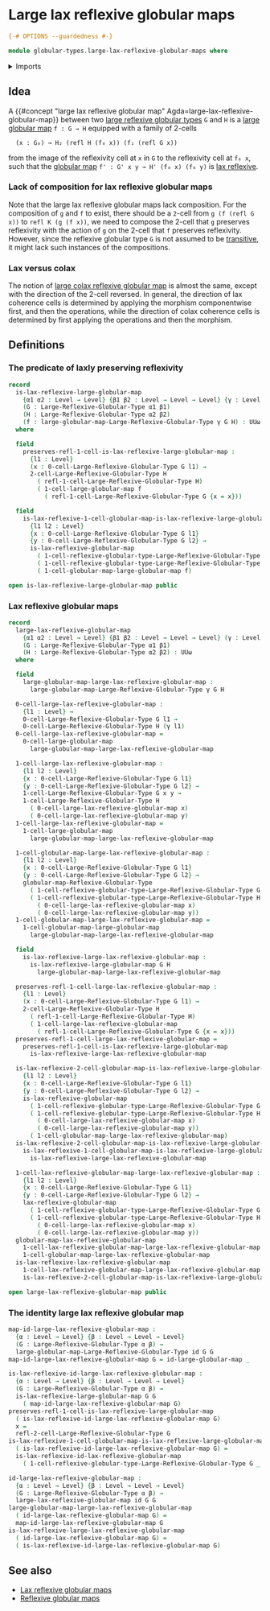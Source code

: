 # Large lax reflexive globular maps

```agda
{-# OPTIONS --guardedness #-}

module globular-types.large-lax-reflexive-globular-maps where
```

<details><summary>Imports</summary>

```agda
open import foundation.function-types
open import foundation.universe-levels

open import globular-types.large-globular-maps
open import globular-types.large-reflexive-globular-types
open import globular-types.lax-reflexive-globular-maps
open import globular-types.reflexive-globular-types
```

</details>

## Idea

A
{{#concept "large lax reflexive globular map" Agda=large-lax-reflexive-globular-map}}
between two
[large reflexive globular types](globular-types.large-reflexive-globular-types.md)
`G` and `H` is a [large globular map](globular-types.large-globular-maps.md)
`f : G → H` equipped with a family of 2-cells

```text
  (x : G₀) → H₂ (refl H (f₀ x)) (f₁ (refl G x))
```

from the image of the reflexivity cell at `x` in `G` to the reflexivity cell at
`f₀ x`, such that the [globular map](globular-types.globular-maps.md)
`f' : G' x y → H' (f₀ x) (f₀ y)` is
[lax reflexive](globular-types.lax-reflexive-globular-maps.md).

### Lack of composition for lax reflexive globular maps

Note that the large lax reflexive globular maps lack composition. For the
composition of `g` and `f` to exist, there should be a `2`-cell from
`g (f (refl G x))` to `refl K (g (f x))`, we need to compose the 2-cell that `g`
preserves reflexivity with the action of `g` on the 2-cell that `f` preserves
reflexivity. However, since the reflexive globular type `G` is not assumed to be
[transitive](globular-types.transitive-globular-types.md), it might lack such
instances of the compositions.

### Lax versus colax

The notion of
[large colax reflexive globular map](globular-types.large-lax-reflexive-globular-maps.md)
is almost the same, except with the direction of the 2-cell reversed. In
general, the direction of lax coherence cells is determined by applying the
morphism componentwise first, and then the operations, while the direction of
colax coherence cells is determined by first applying the operations and then
the morphism.

## Definitions

### The predicate of laxly preserving reflexivity

```agda
record
  is-lax-reflexive-large-globular-map
    {α1 α2 : Level → Level} {β1 β2 : Level → Level → Level} {γ : Level → Level}
    (G : Large-Reflexive-Globular-Type α1 β1)
    (H : Large-Reflexive-Globular-Type α2 β2)
    (f : large-globular-map-Large-Reflexive-Globular-Type γ G H) : UUω
  where

  field
    preserves-refl-1-cell-is-lax-reflexive-large-globular-map :
      {l1 : Level}
      (x : 0-cell-Large-Reflexive-Globular-Type G l1) →
      2-cell-Large-Reflexive-Globular-Type H
        ( refl-1-cell-Large-Reflexive-Globular-Type H)
        ( 1-cell-large-globular-map f
          ( refl-1-cell-Large-Reflexive-Globular-Type G {x = x}))

  field
    is-lax-reflexive-1-cell-globular-map-is-lax-reflexive-large-globular-map :
      {l1 l2 : Level}
      {x : 0-cell-Large-Reflexive-Globular-Type G l1}
      {y : 0-cell-Large-Reflexive-Globular-Type G l2} →
      is-lax-reflexive-globular-map
        ( 1-cell-reflexive-globular-type-Large-Reflexive-Globular-Type G x y)
        ( 1-cell-reflexive-globular-type-Large-Reflexive-Globular-Type H _ _)
        ( 1-cell-globular-map-large-globular-map f)

open is-lax-reflexive-large-globular-map public
```

### Lax reflexive globular maps

```agda
record
  large-lax-reflexive-globular-map
    {α1 α2 : Level → Level} {β1 β2 : Level → Level → Level} (γ : Level → Level)
    (G : Large-Reflexive-Globular-Type α1 β1)
    (H : Large-Reflexive-Globular-Type α2 β2) : UUω
  where

  field
    large-globular-map-large-lax-reflexive-globular-map :
      large-globular-map-Large-Reflexive-Globular-Type γ G H

  0-cell-large-lax-reflexive-globular-map :
    {l1 : Level} →
    0-cell-Large-Reflexive-Globular-Type G l1 →
    0-cell-Large-Reflexive-Globular-Type H (γ l1)
  0-cell-large-lax-reflexive-globular-map =
    0-cell-large-globular-map
      large-globular-map-large-lax-reflexive-globular-map

  1-cell-large-lax-reflexive-globular-map :
    {l1 l2 : Level}
    {x : 0-cell-Large-Reflexive-Globular-Type G l1}
    {y : 0-cell-Large-Reflexive-Globular-Type G l2} →
    1-cell-Large-Reflexive-Globular-Type G x y →
    1-cell-Large-Reflexive-Globular-Type H
      ( 0-cell-large-lax-reflexive-globular-map x)
      ( 0-cell-large-lax-reflexive-globular-map y)
  1-cell-large-lax-reflexive-globular-map =
    1-cell-large-globular-map
      large-globular-map-large-lax-reflexive-globular-map

  1-cell-globular-map-large-lax-reflexive-globular-map :
    {l1 l2 : Level}
    {x : 0-cell-Large-Reflexive-Globular-Type G l1}
    {y : 0-cell-Large-Reflexive-Globular-Type G l2} →
    globular-map-Reflexive-Globular-Type
      ( 1-cell-reflexive-globular-type-Large-Reflexive-Globular-Type G x y)
      ( 1-cell-reflexive-globular-type-Large-Reflexive-Globular-Type H
        ( 0-cell-large-lax-reflexive-globular-map x)
        ( 0-cell-large-lax-reflexive-globular-map y))
  1-cell-globular-map-large-lax-reflexive-globular-map =
    1-cell-globular-map-large-globular-map
      large-globular-map-large-lax-reflexive-globular-map

  field
    is-lax-reflexive-large-lax-reflexive-globular-map :
      is-lax-reflexive-large-globular-map G H
        large-globular-map-large-lax-reflexive-globular-map

  preserves-refl-1-cell-large-lax-reflexive-globular-map :
    {l1 : Level}
    (x : 0-cell-Large-Reflexive-Globular-Type G l1) →
    2-cell-Large-Reflexive-Globular-Type H
      ( refl-1-cell-Large-Reflexive-Globular-Type H)
      ( 1-cell-large-lax-reflexive-globular-map
        ( refl-1-cell-Large-Reflexive-Globular-Type G {x = x}))
  preserves-refl-1-cell-large-lax-reflexive-globular-map =
    preserves-refl-1-cell-is-lax-reflexive-large-globular-map
      is-lax-reflexive-large-lax-reflexive-globular-map

  is-lax-reflexive-2-cell-globular-map-is-lax-reflexive-large-globular-map :
    {l1 l2 : Level}
    {x : 0-cell-Large-Reflexive-Globular-Type G l1}
    {y : 0-cell-Large-Reflexive-Globular-Type G l2} →
    is-lax-reflexive-globular-map
      ( 1-cell-reflexive-globular-type-Large-Reflexive-Globular-Type G x y)
      ( 1-cell-reflexive-globular-type-Large-Reflexive-Globular-Type H
        ( 0-cell-large-lax-reflexive-globular-map x)
        ( 0-cell-large-lax-reflexive-globular-map y))
      ( 1-cell-globular-map-large-lax-reflexive-globular-map)
  is-lax-reflexive-2-cell-globular-map-is-lax-reflexive-large-globular-map =
    is-lax-reflexive-1-cell-globular-map-is-lax-reflexive-large-globular-map
      is-lax-reflexive-large-lax-reflexive-globular-map

  1-cell-lax-reflexive-globular-map-large-lax-reflexive-globular-map :
    {l1 l2 : Level}
    {x : 0-cell-Large-Reflexive-Globular-Type G l1}
    {y : 0-cell-Large-Reflexive-Globular-Type G l2} →
    lax-reflexive-globular-map
      ( 1-cell-reflexive-globular-type-Large-Reflexive-Globular-Type G x y)
      ( 1-cell-reflexive-globular-type-Large-Reflexive-Globular-Type H
        ( 0-cell-large-lax-reflexive-globular-map x)
        ( 0-cell-large-lax-reflexive-globular-map y))
  globular-map-lax-reflexive-globular-map
    1-cell-lax-reflexive-globular-map-large-lax-reflexive-globular-map =
    1-cell-globular-map-large-lax-reflexive-globular-map
  is-lax-reflexive-lax-reflexive-globular-map
    1-cell-lax-reflexive-globular-map-large-lax-reflexive-globular-map =
    is-lax-reflexive-2-cell-globular-map-is-lax-reflexive-large-globular-map

open large-lax-reflexive-globular-map public
```

### The identity large lax reflexive globular map

```agda
map-id-large-lax-reflexive-globular-map :
  {α : Level → Level} {β : Level → Level → Level}
  (G : Large-Reflexive-Globular-Type α β) →
  large-globular-map-Large-Reflexive-Globular-Type id G G
map-id-large-lax-reflexive-globular-map G = id-large-globular-map _

is-lax-reflexive-id-large-lax-reflexive-globular-map :
  {α : Level → Level} {β : Level → Level → Level}
  (G : Large-Reflexive-Globular-Type α β) →
  is-lax-reflexive-large-globular-map G G
    ( map-id-large-lax-reflexive-globular-map G)
preserves-refl-1-cell-is-lax-reflexive-large-globular-map
  ( is-lax-reflexive-id-large-lax-reflexive-globular-map G)
  x =
  refl-2-cell-Large-Reflexive-Globular-Type G
is-lax-reflexive-1-cell-globular-map-is-lax-reflexive-large-globular-map
  ( is-lax-reflexive-id-large-lax-reflexive-globular-map G) =
  is-lax-reflexive-id-lax-reflexive-globular-map
    ( 1-cell-reflexive-globular-type-Large-Reflexive-Globular-Type G _ _)

id-large-lax-reflexive-globular-map :
  {α : Level → Level} {β : Level → Level → Level}
  (G : Large-Reflexive-Globular-Type α β) →
  large-lax-reflexive-globular-map id G G
large-globular-map-large-lax-reflexive-globular-map
  ( id-large-lax-reflexive-globular-map G) =
  map-id-large-lax-reflexive-globular-map G
is-lax-reflexive-large-lax-reflexive-globular-map
  ( id-large-lax-reflexive-globular-map G) =
  ( is-lax-reflexive-id-large-lax-reflexive-globular-map G)
```

## See also

- [Lax reflexive globular maps](globular-types.lax-reflexive-globular-maps.md)
- [Reflexive globular maps](globular-types.reflexive-globular-maps.md)
